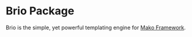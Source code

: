 # Brio Package
Brio is the simple, yet powerful templating engine for [Mako Framework](https://github.com/mako-framework/framework).
